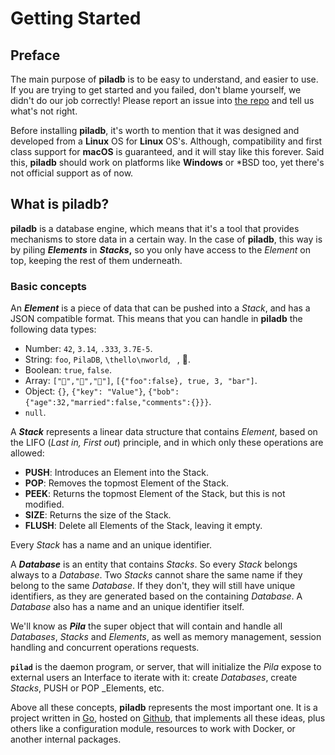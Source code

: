 # Getting Started

## Preface

The main purpose of **piladb** is to be easy to understand, and easier to use. If you are trying to get started and you failed, don't blame yourself, we didn't do our job correctly! Please report an issue into [the repo](https://github.com/oscillatingworks/pilabook/issues) and tell us what's not right.

Before installing **piladb**, it's worth to mention that it was designed and developed from a **Linux** OS for **Linux** OS's. Although, compatibility and first class support for **macOS** is guaranteed, and it will stay like this forever. Said this, **piladb** should work on platforms like **Windows** or *BSD too, yet there's not official support as of now.

## What is piladb?

**piladb** is a database engine, which means that it's a tool that provides mechanisms to store data in a certain way. In the case of **piladb**, this way is by piling **_Elements_** in **_Stacks_,** so you only have access to the _Element_ on top, keeping the rest of them underneath. 

### Basic concepts

An **_Element_** is a piece of data that can be pushed into a _Stack_, and has a JSON compatible format. This means that you can handle in **piladb** the following data types:

* Number: `42`, `3.14`, `.333`, `3.7E-5`.
* String: `foo`, `PilaDB`, `\thello\nworld`, ` `, 💾.
* Boolean: `true`, `false`.
* Array: `["🍎","🍊","🍋"]`, `[{"foo":false}, true, 3, "bar"]`.
* Object: `{}`, `{"key": "Value"}`, `{"bob":{"age":32,"married":false,"comments":{}}}`.
* `null`.

A **_Stack_** represents a linear data structure that contains _Element_, based on the LIFO (_Last in, First out_) principle, and in which only these operations are allowed:

* **PUSH**: Introduces an Element into the Stack. 
* **POP**: Removes the topmost Element of the Stack.
* **PEEK**: Returns the topmost Element of the Stack, but this is not modified.
* **SIZE**: Returns the size of the Stack.
* **FLUSH**: Delete all Elements of the Stack, leaving it empty.

Every _Stack_ has a name and an unique identifier.

A **_Database_** is an entity that contains _Stacks_. So every _Stack_ belongs always to a _Database_. Two _Stacks_ cannot share the same name if they belong to the same _Database_. If they don't, they will still have unique identifiers, as they are generated based on the containing _Database_. A _Database_ also has a name and an unique identifier itself.

We'll know as **_Pila_** the super object that will contain and handle all _Databases_, _Stacks_ and _Elements_, as well as memory management, session handling and concurrent operations requests.

**`pilad`** is the daemon program, or server, that will initialize the _Pila_  expose to external users an Interface to iterate with it: create _Databases_, create _Stacks_, PUSH or POP _Elements, etc.

Above all these concepts, **piladb** represents the most important one. It is a project written in [Go](https://golang.org), hosted on [Github](https://github.com/fern4lvarez/piladb), that implements all these ideas, plus others like a configuration module, resources to work with Docker, or another internal packages.



